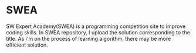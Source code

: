 # SWEA

SW Expert Academy(SWEA) is a programming competition site to improve coding skills.
In SWEA repository, I upload the solution corresponding to the title.
As i'm on the process of learning algorithm, there may be more efficient solution. 

